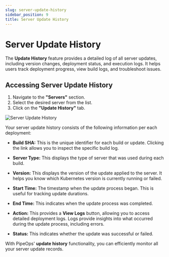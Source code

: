 ```yaml
---
slug: server-update-history
sidebar_position: 9
title: Server Update History
---
```


# Server Update History
The **Update History** feature provides a detailed log of all server updates, including version changes, deployment status, and execution logs. It helps users track deployment progress, view build logs, and troubleshoot issues.

## Accessing Server Update History
1. Navigate to the **"Servers"** section.
2. Select the desired server from the list.
3. Click on the **"Update History"** tab.

![Server Update History](https://pub-950943fa1bc54978bed46ef104f9d81a.r2.dev/Documentation%20Images/server-update-history.png)


Your server update history consists of the following information per each deployment:

- **Build SHA:** This is the unique identifier for each build or update. Clicking the link allows you to inspect the specific build log.

- **Server Type:** This displays the type of server that was used during each build.

- **Version:** This displays the version of the update applied to the server. It helps you know which Kubernetes version is currently running or failed.

- **Start Time:** The timestamp when the update process began. This is useful for tracking update durations.

- **End Time:**  This indicates when the update process was completed.

- **Action:** This provides a **View Logs** button, allowing you to access detailed deployment logs. Logs provide insights into what occurred during the update process, including errors.

- **Status:** This indicates whether the update was successful or failed.

With PipeOps' **update history** functionality, you can efficiently monitor all your server update records.





